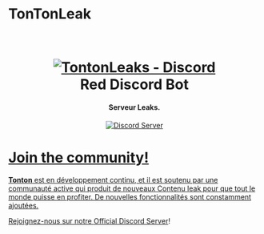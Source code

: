 # TonTonLeak
<h1 align="center">
  <br>
  <a href="discord.gg/univercity"><img src="https://www.grandtheftauto5.fr/images/news/screens-pc-08042015/hd/01.jpg" alt="TontonLeaks - Discord "></a>
  <br>
  Red Discord Bot
  <br>
</h1>
<h4 align="center">Serveur Leaks.</h4>

<p align="center">
  <a href="https://discord.gg/hF85kmCSEZ">
    <img src="https://discordapp.com/api/guilds/133049272517001216/widget.png?style=shield" alt="Discord Server">
</p>

# Join the community!

**Tonton** est en développement continu, et il est soutenu par une communauté active qui produit de nouveaux
Contenu leak pour que tout le monde puisse en profiter. De nouvelles fonctionnalités sont constamment ajoutées.

Rejoignez-nous sur notre [Official Discord Server](https://discord.gg/hF85kmCSEZ)!

